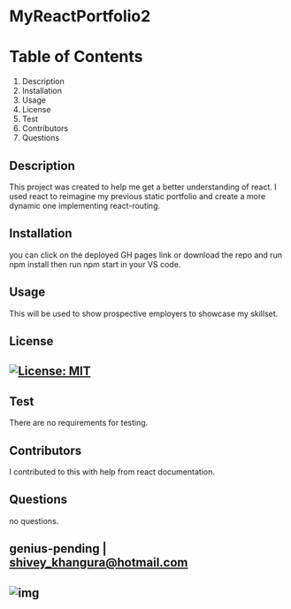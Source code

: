 
# MyReactPortfolio2



# Table of Contents
1. Description
2. Installation
3. Usage
4. License
5. Test
6. Contributors
7. Questions
## Description
This project was created to help me get a better understanding of react. I used react to reimagine my previous static portfolio and create a more dynamic one implementing react-routing. 
## Installation
you can click on the deployed GH pages link or download the repo and run npm install then run npm start in your VS code.
## Usage
This will be used to show prospective employers to showcase my skillset.
## License
## [![License: MIT](https://img.shields.io/badge/License-MIT-yellow.svg)](https://opensource.org/licenses/MIT)
## Test
There are no requirements for testing.
## Contributors
I contributed to this with help from react documentation.
## Questions
no questions.
## genius-pending | shivey_khangura@hotmail.com
## ![img](https://avatars.githubusercontent.com/u/67982777?v=4)